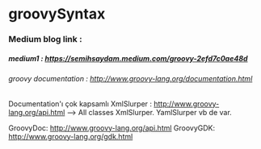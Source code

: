 # groovySyntax

### Medium blog link : 
 ##### medium1 : https://semihsaydam.medium.com/groovy-2efd7c0ae48d
 
###### groovy documentation : http://www.groovy-lang.org/documentation.html
Documentation'ı çok kapsamlı XmlSlurper : http://www.groovy-lang.org/api.html --> All classes XmlSlurper. YamlSlurper vb de var.

GroovyDoc: http://www.groovy-lang.org/api.html
GroovyGDK: http://www.groovy-lang.org/gdk.html